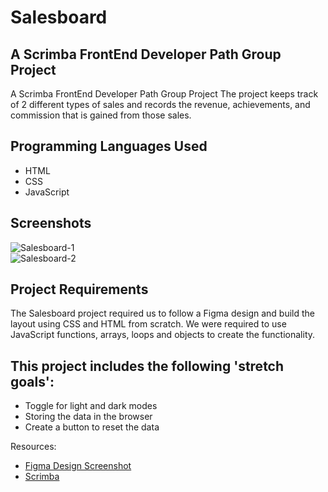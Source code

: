 # Salesboard
## A Scrimba FrontEnd Developer Path Group Project
A Scrimba FrontEnd Developer Path Group Project
The project keeps track of 2 different types of sales and
records the revenue, achievements, and commission that is
gained from those sales.

## Programming Languages Used
  - HTML
  - CSS
  - JavaScript

## Screenshots
![Salesboard-1](https://user-images.githubusercontent.com/91621041/223522066-8b18fd32-34f0-4523-a1e7-44ccf0bd7930.png)  
![Salesboard-2](https://user-images.githubusercontent.com/91621041/223522104-e0e49729-3da7-4201-804d-3a8515103ab7.png)


## Project Requirements
The Salesboard project required us to follow a Figma design
and build the layout using CSS and HTML from scratch.
We were required to use JavaScript functions, arrays, loops
and objects to create the functionality.

## This project includes the following 'stretch goals':
  - Toggle for light and dark modes
  - Storing the data in the browser
  - Create a button to reset the data

Resources:
  - [Figma Design Screenshot](https://www.figma.com/file/7sKjOMc3s9LQ2rAnnSbI4V/Salesboard?node-id=0%3A1&t=YZrlLoyluImrFuCw-0)
  - [Scrimba](https://scrimba.com/)
